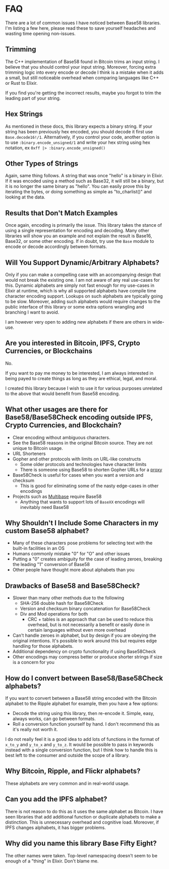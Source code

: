 # FAQ

There are a lot of common issues I have noticed between Base58 libraries. I'm listing a few here, please read these to save yourself headaches and wasting time opening non-issues.

## Trimming

The C++ implementation of Base58 found in Bitcoin trims an input string. I believe that you should control your input string. Moreover, forcing extra trimming logic into every encode or decode I think is a mistake when it adds a small, but still noticeable overhead when comparing languages like C++ or Rust to Elixir.

If you find you're getting the incorrect results, maybe you forgot to trim the leading part of your string.

## Hex Strings

As mentioned in these docs, this library expects a binary string. If your string has been previously hex encoded, you should decode it first use `Base.decode16!/1`. Alternatively, if you control your code, another option is to use `:binary.encode_unsigned/1` and write your hex string using hex notation, ex `0xff |> :binary.encode_unsigned()`

## Other Types of Strings

Again, same thing follows. A string that was once "hello" is a binary in Elixir. If it was encoded using a method such as Base32, it will still be a binary, but it is no longer the same binary as "hello". You can easily prove this by iterating the bytes, or doing something as simple as "to_charlist()" and looking at the data.

## Results that Don't Match Examples

Once again, encoding is primarily the issue. This library takes the stance of using a single representation for encoding and decoding. Many other libraries will show you an example and not explain the result is Base16, Base32, or some other encoding. If in doubt, try use the `Base` module to encode or decode accordingly between formats.

## Will You Support Dynamic/Arbitrary Alphabets?

Only if you can make a compelling case with an accompanying design that would not break the existing one. I am not aware of any real use-cases for this. Dynamic alphabets are simply not fast enough for my use-cases in Elixir at runtime, which is why all supported alphabets have compile time character encoding support. Lookups on such alphabets are typically going to be slow. Moreover, adding such alphabets would require changes to the public interface of this library or some extra options wrangling and branching I want to avoid.

I am however very open to adding new alphabets if there are others in wide-use.  

## Are you interested in Bitcoin, IPFS, Crypto Currencies, or Blockchains

No.

If you want to pay me money to be interested, I am always interested in being payed to create things as long as they are ethical, legal, and moral.

I created this library because I wish to use it for various purposes unrelated to the above that would benefit from Base58 encoding.

## What other usages are there for Base58/Base58Check encoding outside IPFS, Crypto Currencies, and Blockchain?

* Clear encoding without ambiguous characters. 
* See the Base58 reasons in the original Bitcoin source. They are not unique to Bitcoin usage.
* URL Shorteners
* Gopher and other protocols with limits on URL-like constructs
    * Some older protocols and technologies have character limits
    * There is someone using Base58 to shorten Gopher URLs for a [proxy](https://gopher.floodgap.com/gopher/)
* Base58Check is useful for cases when you want a version and checksum
    * This is good for eliminating some of the nasty edge-cases in other encodings
* Projects such as [Multibase](https://github.com/multiformats/multibase) require Base58
    * Anything that wants to support lots of `BaseXX` encodings will inevitably need Base58
    
## Why Shouldn't I Include Some Characters in my custom Base58 alphabet?

* Many of these characters pose problems for selecting text with the built-in facilities in an OS
* Humans commonly mistake "0" for "O" and other issues
* Putting a "0" creates ambiguity for the case of leading zeroes, breaking the leading "1" conversion of Base58
* Other people have thought more about alphabets than you

## Drawbacks of Base58 and Base58Check?

* Slower than many other methods due to the following
    * SHA-256 double hash for Base58Check
    * Version and checksum binary concatenation for Base58Check
    * Div and Mod operations for both
        * CRC + tables is an approach that can be used to reduce this overhead, but is not necessarily a benefit or easily done in certain languages without even more overhead
* Can't handle zeroes in alphabet, but by design if you are obeying the original intentions. It's possible to work around this but requires edge handling for those alphabets.
* Additional dependency on crypto functionality if using Base58Check
* Other encodings may compress better or produce shorter strings if size is a concern for you


## How do I convert between Base58/Base58Check alphabets?

If you want to convert between a Base58 string encoded with the Bitcoin alphabet to the Ripple alphabet for example, then you have a few options:

* Decode the string using this library, then re-encode it. Simple, easy, always works, can go between formats.
* Roll a conversion function yourself by hand. I don't recommend this as it's really not worth it.

I do not really feel it is a good idea to add lots of functions in the format of `x_to_y` and `y_to_x` and `y_to_z`. It would be possible to pass in keywords instead with a single conversion function, but I think how to handle this is best left to the consumer and outside the scope of a library.

## Why Bitcoin, Ripple, and Flickr alphabets?

These alphabets are very common and in real-world usage.

## Can you add the IPFS alphabet?

There is not reason to do this as it uses the same alphabet as Bitcoin. I have seen libraries that add additional function or duplicate alphabets to make a distinction. This is unnecessary overhead and cognitive load. Moreover, if IPFS changes alphabets, it has bigger problems.

## Why did you name this library Base Fifty Eight?

The other names were taken. Top-level namespacing doesn't seem to be enough of a "thing" in Elixir. Don't blame me.
